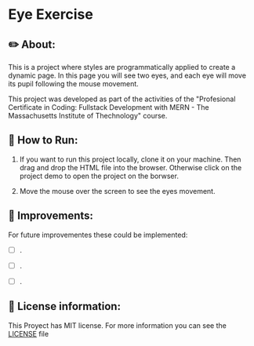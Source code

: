 # Eye Exercise 

## ✏️ About:

This is a project where styles are programmatically applied to create a dynamic page. In this page you will see two eyes, and each eye will move its pupil following the mouse movement.

This project was developed as part of the activities of the "Profesional Certificate in Coding: Fullstack Development with MERN - The Massachusetts Institute of Thechnology" course.   

## 🏁 How to Run: 

1. If you want to run this project locally, clone it on your machine. Then drag and drop the HTML file into the browser.
Otherwise click on the project demo to open the project on the borwser.

2. Move the mouse over the screen to see the eyes movement.


## 🚀 Improvements:

For future improvementes these could be implemented:
- [ ] .
- [ ] . 
- [ ] .  


## 🔑 License information: 

This Proyect has MIT license. For more information you can see the [LICENSE](./LICENSE) file 
